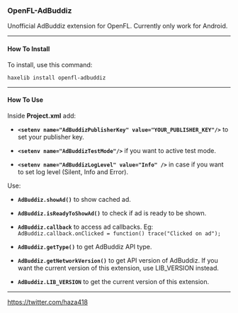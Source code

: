 ### OpenFL-AdBuddiz

Unofficial AdBuddiz extension for OpenFL. Currently only work for Android.

________________________________________________________

#### How To Install

To install, use this command:

`haxelib install openfl-adbuddiz`
________________________________________________________

#### How To Use

Inside **Project.xml** add:

- **`<setenv name="AdBuddizPublisherKey" value="YOUR_PUBLISHER_KEY"/>`** to set your publisher key.

- **`<setenv name="AdBuddizTestMode"/>`** if you want to active test mode.

- **`<setenv name="AdBuddizLogLevel" value="Info" />`** in case if you want to set log level (Silent, Info and Error).

Use:

- **`AdBuddiz.showAd()`** to show cached ad.

- **`AdBuddiz.isReadyToShowAd()`** to check if ad is ready to be shown.

- **`AdBuddiz.callback`** to access ad callbacks. Eg: `AdBuddiz.callback.onClicked = function() trace("Clicked on ad");`

- **`AdBuddiz.getType()`** to get AdBuddiz API type.

- **`AdBuddiz.getNetworkVersion()`** to get API version of AdBuddiz. If you want the current version of this extension, use LIB_VERSION instead.

- **`AdBuddiz.LIB_VERSION`** to get the current version of this extension.

________________________________________________________


https://twitter.com/haza418
	
